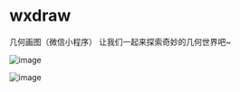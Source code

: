 # wxdraw
几何画图（微信小程序）
让我们一起来探索奇妙的几何世界吧~

![image](https://github.com/Walt2016/wxdraw/blob/master/pic/21.gif)

![image](https://github.com/Walt2016/wxdraw/blob/master/pic/25.gif)
